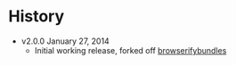 # History

- v2.0.0 January 27, 2014
	- Initial working release, forked off [browserifybundles](http://docpad.org/p/browserifybundles)
